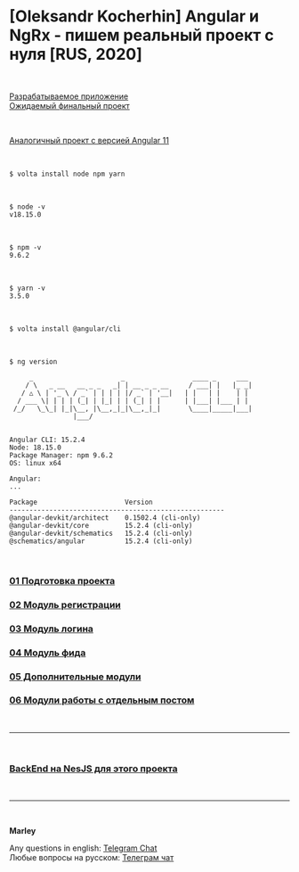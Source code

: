 # [Oleksandr Kocherhin] Angular и NgRx - пишем реальный проект с нуля [RUS, 2020]

<br/>

[Разрабатываемое приложение](//angular-and-ng-rx-building-real-project-from-scratch.jsdev.org/)  
[Ожидаемый финальный проект](//angular.realworld.io/)

<br/>

[Аналогичный проект с версией Angular 11](https://github.com/webmakaka/Angular-and-NgRx-Building-Real-Project-From-Scratch-v1.1)

<br/>

```
$ volta install node npm yarn
```

<br/>

```
$ node -v
v18.15.0
```

<br/>

```
$ npm -v
9.6.2
```

<br/>

```
$ yarn -v
3.5.0
```

<br/>

```
$ volta install @angular/cli
```

<br/>

```
$ ng version

     _                      _                 ____ _     ___
    / \   _ __   __ _ _   _| | __ _ _ __     / ___| |   |_ _|
   / △ \ | '_ \ / _` | | | | |/ _` | '__|   | |   | |    | |
  / ___ \| | | | (_| | |_| | | (_| | |      | |___| |___ | |
 /_/   \_\_| |_|\__, |\__,_|_|\__,_|_|       \____|_____|___|
                |___/


Angular CLI: 15.2.4
Node: 18.15.0
Package Manager: npm 9.6.2
OS: linux x64

Angular:
...

Package                      Version
------------------------------------------------------
@angular-devkit/architect    0.1502.4 (cli-only)
@angular-devkit/core         15.2.4 (cli-only)
@angular-devkit/schematics   15.2.4 (cli-only)
@schematics/angular          15.2.4 (cli-only)
```

<br/>

### [01 Подготовка проекта](./docs/Chapter01.md)

### [02 Модуль регистрации](./docs/Chapter02.md)

### [03 Модуль логина](./docs/Chapter03.md)

### [04 Модуль фида](./docs/Chapter04.md)

### [05 Дополнительные модули](./docs/Chapter05.md)

### [06 Модули работы с отдельным постом](./docs/Chapter06.md)

<br/>
<hr/>
<br/>

### [BackEnd на NesJS для этого проекта](https://github.com/webmakaka/NestJS-Building-Real-Project-API-From-Scratch)

<br/>

---

<br/>

**Marley**

Any questions in english: <a href="https://jsdev.org/chat/">Telegram Chat</a>  
Любые вопросы на русском: <a href="https://jsdev.ru/chat/">Телеграм чат</a>
